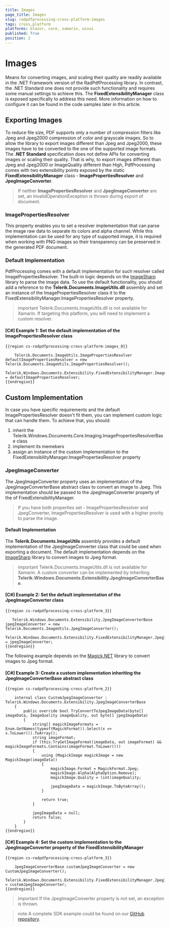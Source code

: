 ```yaml
---
title: Images
page_title: Images
slug: radpdfprocessing-cross-platform-images
tags: cross,platform
platforms: blazor, core, xamarin, winui
published: True
position: 2
---
```


# Images

Means for converting images, and scaling their quality are readily available in the .NET Framework version of the RadPdfProcessing library. In contrast, the .NET Standard one does not provide such functionality and requires some manual settings to achieve this. The **FixedExtensibilityManager** class is exposed specifically to address this need. 
More information on how to configure it can be found in the code samples later in this article.

## Exporting Images

To reduce file size, PDF supports only a number of compression filters like Jpeg and Jpeg2000 compression of color and grayscale images. So to allow the library to export images different than Jpeg and Jpeg2000, these images have to be converted to the one of the supported image formats. The **.NET Standard** specification does not define APIs for converting images or scaling their quality. That is why, to export images different than Jpeg and Jpeg2000 or ImageQuality different than High, PdfProcessing comes with two extensibility points exposed by the static **FixedExtensibilityManager** class - **ImagePropertiesResolver** and **JpegImageConverter**.

> If neither **ImagePropertiesResolver** and **JpegImageConverter** are set, an InvalidOperationException is thrown during export of document.

### ImagePropertiesResolver 

This property enables you to set a resolver implementation that can parse the image raw data to separate its colors and alpha channel. While this implementation can be used for any type of supported image, it is required when working with PNG images so their transparency can be preserved in the generated PDF document. 


### Default Implementation

PdfProcessing comes with a default implementation for such resolver called ImagePropertiesResolver. The built-in logic depends on the [ImageSharp](https://www.nuget.org/packages/SixLabors.ImageSharp/) library to parse the image data. To use the default functionality, you should add a reference to the **Telerik.Documents.ImageUtils.dll** assembly and set an instance of the ImagePropertiesResolver class it to the FixedExtensibilityManager.ImagePropertiesResolver property.

>important Telerik.Documents.ImageUtils.dll is not available for Xamarin. If targeting this platform, you will need to implement a custom resolver.

#### **[C#] Example 1: Set the default implementation of the ImagePropertiesResolver class**
    {{region cs-radpdfprocessing-cross-platform-images_0}}

        Telerik.Documents.ImageUtils.ImagePropertiesResolver defaultImagePropertiesResolver = new Telerik.Documents.ImageUtils.ImagePropertiesResolver();
        Telerik.Windows.Documents.Extensibility.FixedExtensibilityManager.ImagePropertiesResolver = defaultImagePropertiesResolver;
    {{endregion}}


## Custom Implementation

In case you have specific requirements and the default ImagePropertiesResolver doesn't fit them, you can implement custom logic that can handle them. To achieve that, you should:
1. inherit the Telerik.Windows.Documents.Core.Imaging.ImagePropertiesResolverBase class
1. implement its memebers
1. assign an instance of the custom implementation to the FixedExtensibilityManager.ImagePropertiesResolver property 


### JpegImageConverter 

The JpegImageConverter property uses an implementation of the JpegImageConverterBase abstract class to convert an image to Jpeg. This implementation should be passed to the JpegImageConverter property of the of FixedExtensibilityManager.
       
> If you have both properties set - ImagePropertiesResolver and JpegConverter, ImagePropertiesResolver is used with a higher prority to parse the image.


#### Default Implementation

The **Telerik.Documents.ImageUtils** assembly provides a default implementation of the JpegImageConverter class that could be used when exporting a document. The default implementation depends on the [ImageSharp](https://www.nuget.org/packages/SixLabors.ImageSharp/) library to convert images to Jpeg format.

>important Telerik.Documents.ImageUtils.dll is not available for Xamarin. A custom converter can be implemented by inheriting **Telerik.Windows.Documents.Extensibility.JpegImageConverterBase**.

#### **[C#] Example 2: Set the default implementation of the JpegImageConverter class**
    {{region cs-radpdfprocessing-cross-platform_3}}

       Telerik.Windows.Documents.Extensibility.JpegImageConverterBase jpegImageConverter = new Telerik.Documents.ImageUtils.JpegImageConverter();
       Telerik.Windows.Documents.Extensibility.FixedExtensibilityManager.JpegImageConverter = jpegImageConverter;
    {{endregion}}


The following example depends on the [Magick.NET](https://www.nuget.org/packages/Magick.NET-Q16-AnyCPU/) library to convert images to Jpeg format.
    
#### **[C#] Example 3: Create a custom implementation inheriting the JpegImageConverterBase abstract class**
    {{region cs-radpdfprocessing-cross-platform_2}}

        internal class CustomJpegImageConverter : Telerik.Windows.Documents.Extensibility.JpegImageConverterBase
        {
            public override bool TryConvertToJpegImageData(byte[] imageData, ImageQuality imageQuality, out byte[] jpegImageData)
            {
                string[] magickImageFormats = Enum.GetNames(typeof(MagickFormat)).Select(x => x.ToLower()).ToArray();
                string imageFormat;
                if (this.TryGetImageFormat(imageData, out imageFormat) && magickImageFormats.Contains(imageFormat.ToLower()))
                {
                    using (MagickImage magickImage = new MagickImage(imageData))
                    {
                        magickImage.Format = MagickFormat.Jpeg;
                        magickImage.Alpha(AlphaOption.Remove);
                        magickImage.Quality = (int)imageQuality;

                        jpegImageData = magickImage.ToByteArray();
                    }
    
                    return true;
                }
    
                jpegImageData = null;
                return false;
            }
        }
    {{endregion}}
    
#### **[C#] Example 4: Set the custom implementation to the JpegImageConverter property of the FixedExtensibilityManager**
    {{region cs-radpdfprocessing-cross-platform_3}}
    
        JpegImageConverterBase customJpegImageConverter = new CustomJpegImageConverter();
        Telerik.Windows.Documents.Extensibility.FixedExtensibilityManager.JpegImageConverter = customJpegImageConverter;
    {{endregion}}

>important If the JpegImageConverter property is not set, an exception is thrown.

>note A complete SDK example could be found on our [GitHub repository](https://github.com/telerik/document-processing-sdk/tree/master/PdfProcessing/CustomJpegImageConverter).

